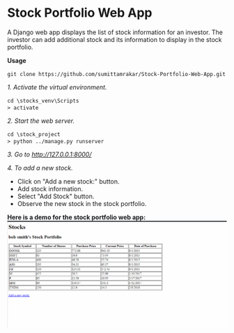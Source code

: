 # Stock Portfolio Web App

A Django web app displays the list of stock information for an investor. The investor can add additional stock and its information to display in the stock portfolio.

**Usage**

```
git clone https://github.com/sumittamrakar/Stock-Portfolio-Web-App.git
```
*1. Activate the virtual environment.*
```
cd \stocks_venv\Scripts
> activate
```
*2. Start the web server.*
```
cd \stock_project
> python ../manage.py runserver
```
*3. Go to http://127.0.0.1:8000/*

*4. To add a new stock.*
- Click on "Add a new stock:" button.
- Add stock information.
- Select "Add Stock" button.
- Observe the new stock in the stock portfolio.

**Here is a demo for the stock portfolio web app:**
![](stockPortfolioDemo.gif)
